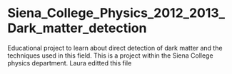 Siena_College_Physics_2012_2013_Dark_matter_detection
=====================================================

Educational project to learn about direct detection of dark matter and the techniques used in this field. This is a project within the Siena College physics department.
Laura editted this file